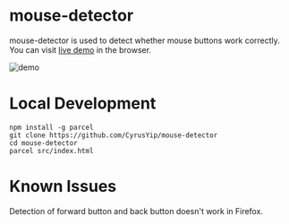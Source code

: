 # mouse-detector

mouse-detector is used to detect whether mouse buttons work correctly. You can visit [live demo](https://mouse-detector.cyrusyip.org/) in the browser.

![demo](https://user-images.githubusercontent.com/60951091/140270859-e268857b-a688-4251-bc57-9b2d85160369.gif)

# Local Development

```
npm install -g parcel
git clone https://github.com/CyrusYip/mouse-detector
cd mouse-detector
parcel src/index.html
```

# Known Issues

Detection of forward button and back button doesn't work in Firefox.
